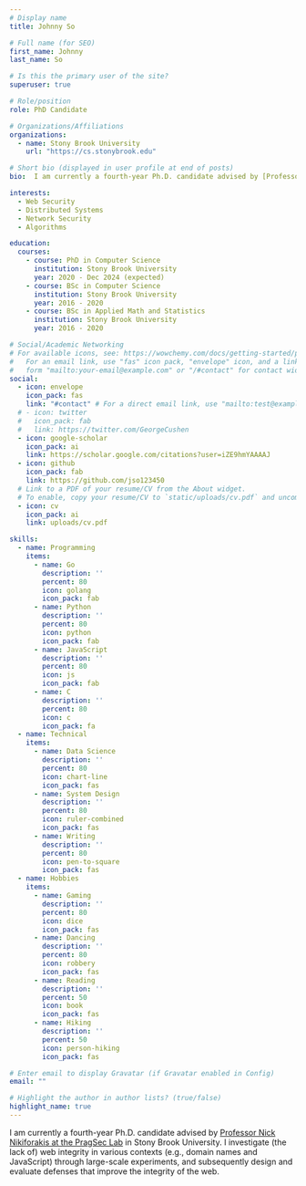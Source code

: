 ```yaml
---
# Display name
title: Johnny So

# Full name (for SEO)
first_name: Johnny
last_name: So

# Is this the primary user of the site?
superuser: true

# Role/position
role: PhD Candidate

# Organizations/Affiliations
organizations:
  - name: Stony Brook University
    url: "https://cs.stonybrook.edu"

# Short bio (displayed in user profile at end of posts)
bio:  I am currently a fourth-year Ph.D. candidate advised by [Professor Nick Nikiforakis at the PragSec Lab](https://securitee.org) in Stony Brook University. I investigate (the lack of) web integrity in various contexts (e.g., domain names and JavaScript) through large-scale experiments, and subsequently design and evaluate defenses that improve the integrity of the web.

interests:
  - Web Security
  - Distributed Systems
  - Network Security
  - Algorithms

education:
  courses:
    - course: PhD in Computer Science
      institution: Stony Brook University
      year: 2020 - Dec 2024 (expected) 
    - course: BSc in Computer Science
      institution: Stony Brook University
      year: 2016 - 2020
    - course: BSc in Applied Math and Statistics
      institution: Stony Brook University
      year: 2016 - 2020

# Social/Academic Networking
# For available icons, see: https://wowchemy.com/docs/getting-started/page-builder/#icons
#   For an email link, use "fas" icon pack, "envelope" icon, and a link in the
#   form "mailto:your-email@example.com" or "/#contact" for contact widget.
social:
  - icon: envelope
    icon_pack: fas
    link: "#contact" # For a direct email link, use "mailto:test@example.org".
  # - icon: twitter
  #   icon_pack: fab
  #   link: https://twitter.com/GeorgeCushen
  - icon: google-scholar
    icon_pack: ai
    link: https://scholar.google.com/citations?user=iZE9hmYAAAAJ
  - icon: github
    icon_pack: fab
    link: https://github.com/jso123450
  # Link to a PDF of your resume/CV from the About widget.
  # To enable, copy your resume/CV to `static/uploads/cv.pdf` and uncomment the lines below.
  - icon: cv
    icon_pack: ai
    link: uploads/cv.pdf

skills:
  - name: Programming
    items:
      - name: Go
        description: ''
        percent: 80
        icon: golang
        icon_pack: fab
      - name: Python
        description: ''
        percent: 80
        icon: python
        icon_pack: fab
      - name: JavaScript
        description: ''
        percent: 80
        icon: js
        icon_pack: fab
      - name: C
        description: ''
        percent: 80
        icon: c
        icon_pack: fa
  - name: Technical
    items:
      - name: Data Science
        description: ''
        percent: 80
        icon: chart-line
        icon_pack: fas
      - name: System Design
        description: ''
        percent: 80
        icon: ruler-combined
        icon_pack: fas
      - name: Writing
        description: ''
        percent: 80
        icon: pen-to-square
        icon_pack: fas
  - name: Hobbies
    items:
      - name: Gaming
        description: ''
        percent: 80
        icon: dice
        icon_pack: fas
      - name: Dancing
        description: ''
        percent: 80
        icon: robbery
        icon_pack: fas
      - name: Reading
        description: ''
        percent: 50
        icon: book
        icon_pack: fas
      - name: Hiking
        description: ''
        percent: 50
        icon: person-hiking
        icon_pack: fas

# Enter email to display Gravatar (if Gravatar enabled in Config)
email: ""

# Highlight the author in author lists? (true/false)
highlight_name: true
---
```


I am currently a fourth-year Ph.D. candidate advised by [Professor Nick Nikiforakis at the PragSec Lab](https://securitee.org) in Stony Brook University. I investigate (the lack of) web integrity in various contexts (e.g., domain names and JavaScript) through large-scale experiments, and subsequently design and evaluate defenses that improve the integrity of the web.
